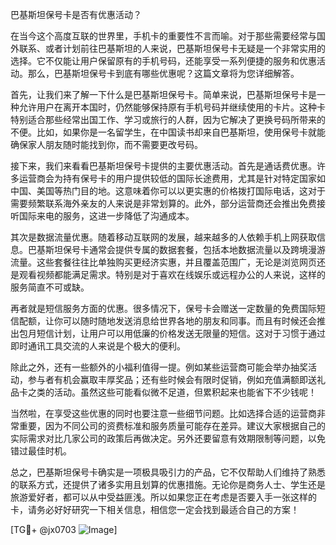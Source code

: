 巴基斯坦保号卡是否有优惠活动？

在当今这个高度互联的世界里，手机卡的重要性不言而喻。对于那些需要经常与国外联系、或者计划前往巴基斯坦的人来说，巴基斯坦保号卡无疑是一个非常实用的选择。它不仅能让用户保留原有的手机号码，还能享受一系列便捷的服务和优惠活动。那么，巴基斯坦保号卡到底有哪些优惠呢？这篇文章将为您详细解答。

首先，让我们来了解一下什么是巴基斯坦保号卡。简单来说，巴基斯坦保号卡是一种允许用户在离开本国时，仍然能够保持原有手机号码并继续使用的卡片。这种卡特别适合那些经常出国工作、学习或旅行的人群，因为它解决了更换号码所带来的不便。比如，如果你是一名留学生，在中国读书却来自巴基斯坦，使用保号卡就能确保家人朋友随时能找到你，而不需要更改号码。

接下来，我们来看看巴基斯坦保号卡提供的主要优惠活动。首先是通话费优惠。许多运营商会为持有保号卡的用户提供较低的国际长途费用，尤其是针对特定国家如中国、美国等热门目的地。这意味着你可以以更实惠的价格拨打国际电话，这对于需要频繁联系海外亲友的人来说是非常划算的。此外，部分运营商还会推出免费接听国际来电的服务，这进一步降低了沟通成本。

其次是数据流量优惠。随着移动互联网的发展，越来越多的人依赖手机上网获取信息。巴基斯坦保号卡通常会提供专属的数据套餐，包括本地数据流量以及跨境漫游流量。这些套餐往往比单独购买更经济实惠，并且覆盖范围广，无论是浏览网页还是观看视频都能满足需求。特别是对于喜欢在线娱乐或远程办公的人来说，这样的服务简直不可或缺。

再者就是短信服务方面的优惠。很多情况下，保号卡会赠送一定数量的免费国际短信配额，让你可以随时随地发送消息给世界各地的朋友和同事。而且有时候还会推出包月短信计划，让用户可以用低廉的价格发送无限量的短信。这对于习惯于通过即时通讯工具交流的人来说是个极大的便利。

除此之外，还有一些额外的小福利值得一提。例如某些运营商可能会举办抽奖活动，参与者有机会赢取丰厚奖品；还有些时候会有限时促销，例如充值满额即送礼品卡之类的活动。虽然这些可能看似微不足道，但累积起来也能省下不少钱呢！

当然啦，在享受这些优惠的同时也要注意一些细节问题。比如选择合适的运营商非常重要，因为不同公司的资费标准和服务质量可能存在差异。建议大家根据自己的实际需求对比几家公司的政策后再做决定。另外还要留意有效期限制等问题，以免错过最佳时机。

总之，巴基斯坦保号卡确实是一项极具吸引力的产品，它不仅帮助人们维持了熟悉的联系方式，还提供了诸多实用且划算的优惠措施。无论你是商务人士、学生还是旅游爱好者，都可以从中受益匪浅。所以如果您正在考虑是否要入手一张这样的卡，请务必好好研究一下相关信息，相信您一定会找到最适合自己的方案！

[TG💪+ @jx0703 ![Image](https://github.com/user-attachments/assets/dbca1d08-cadb-493c-b0ec-ad6f7a83f270)]